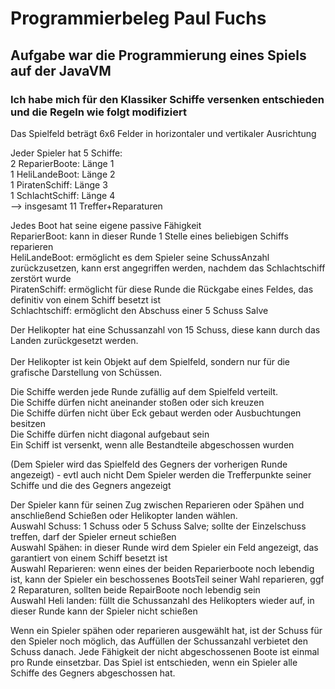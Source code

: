 # Programmierbeleg Paul Fuchs

## Aufgabe war die Programmierung eines Spiels auf der JavaVM 

### Ich habe mich für den Klassiker Schiffe versenken entschieden und die Regeln wie folgt modifiziert

Das Spielfeld beträgt 6x6 Felder in horizontaler und vertikaler Ausrichtung

Jeder Spieler hat 5 Schiffe: <br />
2 ReparierBoote: Länge 1<br />
1 HeliLandeBoot: Länge 2<br />
1 PiratenSchiff: Länge 3<br />
1 SchlachtSchiff: Länge 4<br />
--> insgesamt 11 Treffer+Reparaturen

Jedes Boot hat seine eigene passive Fähigkeit<br />
ReparierBoot: kann in dieser Runde 1 Stelle eines beliebigen Schiffs reparieren<br />
HeliLandeBoot: ermöglicht es dem Spieler seine SchussAnzahl zurückzusetzen, kann erst angegriffen werden, nachdem das Schlachtschiff zerstört wurde<br />
PiratenSchiff: ermöglicht für diese Runde die Rückgabe eines Feldes, das definitiv von einem Schiff besetzt ist<br />
Schlachtschiff: ermöglicht den Abschuss einer 5 Schuss Salve<br />


Der Helikopter hat eine Schussanzahl von 15 Schuss, diese kann durch das Landen zurückgesetzt werden.<br /><br />
Der Helikopter ist kein Objekt auf dem Spielfeld, sondern nur für die grafische Darstellung von Schüssen.

Die Schiffe werden jede Runde zufällig auf dem Spielfeld verteilt.<br />
Die Schiffe dürfen nicht aneinander stoßen oder sich kreuzen<br />
Die Schiffe dürfen nicht über Eck gebaut werden oder Ausbuchtungen besitzen<br />
Die Schiffe dürfen nicht diagonal aufgebaut sein<br />
Ein Schiff ist versenkt, wenn alle Bestandteile abgeschossen wurden<br />

(Dem Spieler wird das Spielfeld des Gegners der vorherigen Runde angezeigt) - evtl auch nicht
Dem Spieler werden die Trefferpunkte seiner Schiffe und die des Gegners angezeigt

Der Spieler kann für seinen Zug zwischen Reparieren oder Spähen und anschließend Schießen oder Helikopter landen wählen. <br/>
Auswahl Schuss: 1 Schuss oder 5 Schuss Salve; sollte der Einzelschuss treffen, darf der Spieler erneut schießen<br />
Auswahl Spähen: in dieser Runde wird dem Spieler ein Feld angezeigt, das garantiert von einem Schiff besetzt ist<br />
Auswahl Reparieren: wenn eines der beiden Reparierboote noch lebendig ist, kann der Spieler ein beschossenes BootsTeil seiner Wahl reparieren, ggf 2 Reparaturen, sollten beide RepairBoote noch lebendig sein<br />
Auswahl Heli landen: füllt die Schussanzahl des Helikopters wieder auf, in dieser Runde kann der Spieler nicht schießen<br />


Wenn ein Spieler spähen oder reparieren ausgewählt hat, ist der Schuss für den Spieler noch möglich, das Auffüllen der Schussanzahl verbietet den Schuss danach.
Jede Fähigkeit der nicht abgeschossenen Boote ist einmal pro Runde einsetzbar.
Das Spiel ist entschieden, wenn ein Spieler alle Schiffe des Gegners abgeschossen hat.
